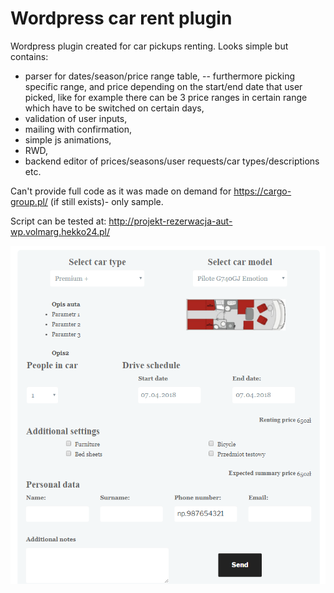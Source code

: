 # Wordpress car rent plugin

Wordpress plugin created for car pickups renting. 
Looks simple but contains:
- parser for dates/season/price range table,
-- furthermore picking specific range, and price depending on the start/end date that user picked, like for example there can be 3 price ranges in certain range which have to be switched on certain days,
- validation of user inputs,
- mailing with confirmation,
- simple js animations,
- RWD,
- backend editor of prices/seasons/user requests/car types/descriptions etc.

Can't provide full code as it was made on demand for https://cargo-group.pl/ (if still exists)- only sample.

Script can be tested at: http://projekt-rezerwacja-aut-wp.volmarg.hekko24.pl/

![alt text](https://github.com/Volmarg/Wordpress-car-rent-plugin/blob/master/screenshot.png?raw=true)
